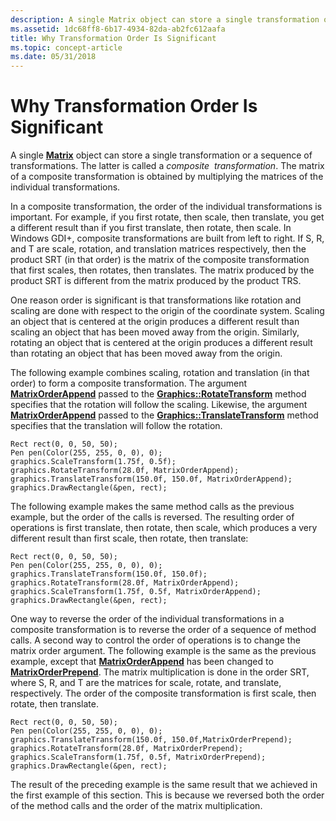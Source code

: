 ```yaml
---
description: A single Matrix object can store a single transformation or a sequence of transformations.
ms.assetid: 1dc68ff8-6b17-4934-82da-ab2fc612aafa
title: Why Transformation Order Is Significant
ms.topic: concept-article
ms.date: 05/31/2018
---
```


# Why Transformation Order Is Significant

A single [**Matrix**](/windows/desktop/api/gdiplusmatrix/nl-gdiplusmatrix-matrix) object can store a single transformation or a sequence of transformations. The latter is called a *composite*  *transformation*. The matrix of a composite transformation is obtained by multiplying the matrices of the individual transformations.

In a composite transformation, the order of the individual transformations is important. For example, if you first rotate, then scale, then translate, you get a different result than if you first translate, then rotate, then scale. In Windows GDI+, composite transformations are built from left to right. If S, R, and T are scale, rotation, and translation matrices respectively, then the product SRT (in that order) is the matrix of the composite transformation that first scales, then rotates, then translates. The matrix produced by the product SRT is different from the matrix produced by the product TRS.

One reason order is significant is that transformations like rotation and scaling are done with respect to the origin of the coordinate system. Scaling an object that is centered at the origin produces a different result than scaling an object that has been moved away from the origin. Similarly, rotating an object that is centered at the origin produces a different result than rotating an object that has been moved away from the origin.

The following example combines scaling, rotation and translation (in that order) to form a composite transformation. The argument [****MatrixOrderAppend****](/windows/desktop/api/Gdiplusenums/ne-gdiplusenums-matrixorder) passed to the [**Graphics::RotateTransform**](/windows/desktop/api/Gdiplusgraphics/nf-gdiplusgraphics-graphics-rotatetransform) method specifies that the rotation will follow the scaling. Likewise, the argument [****MatrixOrderAppend****](/windows/desktop/api/Gdiplusenums/ne-gdiplusenums-matrixorder) passed to the [**Graphics::TranslateTransform**](/windows/desktop/api/Gdiplusgraphics/nf-gdiplusgraphics-graphics-translatetransform) method specifies that the translation will follow the rotation.


```
Rect rect(0, 0, 50, 50);
Pen pen(Color(255, 255, 0, 0), 0);
graphics.ScaleTransform(1.75f, 0.5f);
graphics.RotateTransform(28.0f, MatrixOrderAppend);
graphics.TranslateTransform(150.0f, 150.0f, MatrixOrderAppend);
graphics.DrawRectangle(&pen, rect);
```



The following example makes the same method calls as the previous example, but the order of the calls is reversed. The resulting order of operations is first translate, then rotate, then scale, which produces a very different result than first scale, then rotate, then translate:


```
Rect rect(0, 0, 50, 50);
Pen pen(Color(255, 255, 0, 0), 0);
graphics.TranslateTransform(150.0f, 150.0f);
graphics.RotateTransform(28.0f, MatrixOrderAppend);
graphics.ScaleTransform(1.75f, 0.5f, MatrixOrderAppend);
graphics.DrawRectangle(&pen, rect);
```



One way to reverse the order of the individual transformations in a composite transformation is to reverse the order of a sequence of method calls. A second way to control the order of operations is to change the matrix order argument. The following example is the same as the previous example, except that [****MatrixOrderAppend****](/windows/desktop/api/Gdiplusenums/ne-gdiplusenums-matrixorder) has been changed to [****MatrixOrderPrepend****](/windows/desktop/api/Gdiplusenums/ne-gdiplusenums-matrixorder). The matrix multiplication is done in the order SRT, where S, R, and T are the matrices for scale, rotate, and translate, respectively. The order of the composite transformation is first scale, then rotate, then translate.


```
Rect rect(0, 0, 50, 50);
Pen pen(Color(255, 255, 0, 0), 0);
graphics.TranslateTransform(150.0f, 150.0f,MatrixOrderPrepend);
graphics.RotateTransform(28.0f, MatrixOrderPrepend);
graphics.ScaleTransform(1.75f, 0.5f, MatrixOrderPrepend);
graphics.DrawRectangle(&pen, rect);
```



The result of the preceding example is the same result that we achieved in the first example of this section. This is because we reversed both the order of the method calls and the order of the matrix multiplication.

 

 



